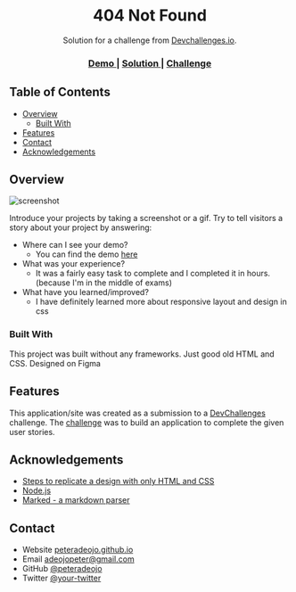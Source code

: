 <!-- Please update value in the {}  -->

<h1 align="center">404 Not Found</h1>

<div align="center">
   Solution for a challenge from  <a href="http://devchallenges.io" target="_blank">Devchallenges.io</a>.
</div>

<div align="center">
  <h3>
    <a href="https://onezero-404.netlify.app/">
      Demo
    </a>
    <span> | </span>
    <a href="https://github.com/peteradeojo/404-not-found-master">
      Solution
    </a>
    <span> | </span>
    <a href="https://devchallenges.io/challenges/wBunSb7FPrIepJZAg0sY">
      Challenge
    </a>
  </h3>
</div>

<!-- TABLE OF CONTENTS -->

## Table of Contents

- [Overview](#overview)
  - [Built With](#built-with)
- [Features](#features)
- [Contact](#contact)
- [Acknowledgements](#acknowledgements)

<!-- OVERVIEW -->

## Overview

![screenshot](https://user-images.githubusercontent.com/60135915/132357195-8997a405-b2b4-4f6b-83ea-c1a1fe997e6b.jpg)

Introduce your projects by taking a screenshot or a gif. Try to tell visitors a story about your project by answering:

- Where can I see your demo?
  - You can find the demo [here](https://onezero-404.netlify.app)
- What was your experience?
  - It was a fairly easy task to complete and I completed it in hours. (because I'm in the middle of exams)
- What have you learned/improved?
  - I have definitely learned more about responsive layout and design in css

### Built With

<!-- This section should list any major frameworks that you built your project using. Here are a few examples.-->

This project was built without any frameworks. Just good old HTML and CSS. Designed on Figma

## Features

<!-- List the features of your application or follow the template. Don't share the figma file here :) -->

This application/site was created as a submission to a [DevChallenges](https://devchallenges.io/challenges) challenge. The [challenge](https://devchallenges.io/challenges/wBunSb7FPrIepJZAg0sY) was to build an application to complete the given user stories.


## Acknowledgements

<!-- This section should list any articles or add-ons/plugins that helps you to complete the project. This is optional but it will help you in the future. For exmpale -->

- [Steps to replicate a design with only HTML and CSS](https://devchallenges-blogs.web.app/how-to-replicate-design/)
- [Node.js](https://nodejs.org/)
- [Marked - a markdown parser](https://github.com/chjj/marked)

## Contact

- Website [peteradeojo.github.io](https://peteradeojo.github.io)
- Email [adeojopeter@gmail.com](mailto:adeojopeter@gmail.com)
- GitHub [@peteradeojo](https://{github.com/peteradeojo})
- Twitter [@your-twitter](https://{twitter.com/_peterstpatrick})
